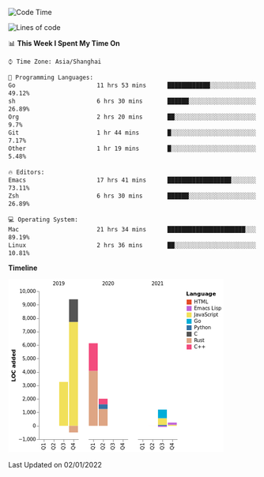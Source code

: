 <!--START_SECTION:waka-->
![Code Time](http://img.shields.io/badge/Code%20Time-545%20hrs%2055%20mins-blue)

![Lines of code](https://img.shields.io/badge/From%20Hello%20World%20I%27ve%20Written-22%20Thousand%20lines%20of%20code-blue)

📊 **This Week I Spent My Time On** 

```text
⌚︎ Time Zone: Asia/Shanghai

💬 Programming Languages: 
Go                       11 hrs 53 mins      ████████████░░░░░░░░░░░░░   49.12% 
sh                       6 hrs 30 mins       ██████░░░░░░░░░░░░░░░░░░░   26.89% 
Org                      2 hrs 20 mins       ██░░░░░░░░░░░░░░░░░░░░░░░   9.7% 
Git                      1 hr 44 mins        █░░░░░░░░░░░░░░░░░░░░░░░░   7.17% 
Other                    1 hr 19 mins        █░░░░░░░░░░░░░░░░░░░░░░░░   5.48%

🔥 Editors: 
Emacs                    17 hrs 41 mins      ██████████████████░░░░░░░   73.11% 
Zsh                      6 hrs 30 mins       ██████░░░░░░░░░░░░░░░░░░░   26.89%

💻 Operating System: 
Mac                      21 hrs 34 mins      ██████████████████████░░░   89.19% 
Linux                    2 hrs 36 mins       ██░░░░░░░░░░░░░░░░░░░░░░░   10.81%

```

**Timeline**

![Chart not found](https://raw.githubusercontent.com/nasen23/nasen23/master/charts/bar_graph.png) 


 Last Updated on 02/01/2022
<!--END_SECTION:waka-->

